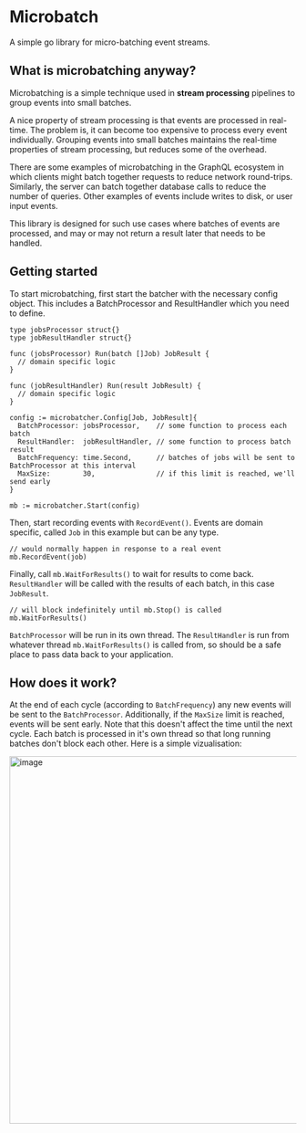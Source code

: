 # Microbatch

A simple go library for micro-batching event streams.

## What is microbatching anyway?

Microbatching is a simple technique used in **stream processing** pipelines to group events into small batches.

A nice property of stream processing is that events are processed in real-time. The problem is, it can become too expensive to process every event individually. Grouping events into small batches maintains the real-time properties of stream processing, but reduces some of the overhead.

There are some examples of microbatching in the GraphQL ecosystem in which clients might batch together requests to reduce network round-trips. Similarly, the server can batch together database calls to reduce the number of queries. Other examples of events include writes to disk, or user input events.

This library is designed for such use cases where batches of events are processed, and may or may not return a result later that needs to be handled.

## Getting started

To start microbatching, first start the batcher with the necessary config object. This includes a BatchProcessor and ResultHandler which you need to define.

```
type jobsProcessor struct{}
type jobResultHandler struct{}

func (jobsProcessor) Run(batch []Job) JobResult {
  // domain specific logic
}

func (jobResultHandler) Run(result JobResult) {
  // domain specific logic
}

config := microbatcher.Config[Job, JobResult]{
  BatchProcessor: jobsProcessor,    // some function to process each batch
  ResultHandler:  jobResultHandler, // some function to process batch result
  BatchFrequency: time.Second,      // batches of jobs will be sent to BatchProcessor at this interval
  MaxSize:        30,               // if this limit is reached, we'll send early
}

mb := microbatcher.Start(config)
```

Then, start recording events with `RecordEvent()`. Events are domain specific, called `Job` in this example but can be any type.

```
// would normally happen in response to a real event
mb.RecordEvent(job)
```

Finally, call `mb.WaitForResults()` to wait for results to come back. `ResultHandler` will be called with the results of each batch, in this case `JobResult`.

```
// will block indefinitely until mb.Stop() is called
mb.WaitForResults()
```

`BatchProcessor` will be run in its own thread. The `ResultHandler` is run from whatever thread `mb.WaitForResults()` is called from, so should be a safe place to pass data back to your application.

## How does it work?

At the end of each cycle (according to `BatchFrequency`) any new events will be sent to the `BatchProcessor`. Additionally, if the `MaxSize` limit is reached, events will be sent early. Note that this doesn't affect the time until the next cycle. Each batch is processed in it's own thread so that long running batches don't block each other. Here is a simple vizualisation:

<img width="644" alt="image" src="https://github.com/felixsebastian/microbatch/assets/30063980/2fb682e5-baea-40ba-869d-4769fb987138">
